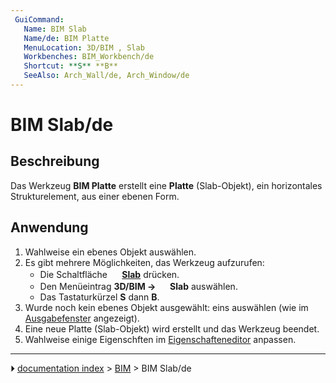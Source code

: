 ```yaml
---
 GuiCommand:
   Name: BIM Slab
   Name/de: BIM Platte
   MenuLocation: 3D/BIM , Slab
   Workbenches: BIM_Workbench/de
   Shortcut: **S** **B**
   SeeAlso: Arch_Wall/de, Arch_Window/de
---
```


# BIM Slab/de



## Beschreibung

Das Werkzeug **BIM Platte** erstellt eine **Platte** (Slab-Objekt), ein horizontales Strukturelement, aus einer ebenen Form.



## Anwendung

1.  Wahlweise ein ebenes Objekt auswählen.
2.  Es gibt mehrere Möglichkeiten, das Werkzeug aufzurufen:
    -   Die Schaltfläche **<img src="images/BIM_Slab.svg" width=16px> [Slab](BIM_Slab/de.md)** drücken.
    -   Den Menüeintrag **3D/BIM → <img src="images/BIM_Slab.svg" width=16px> Slab** auswählen.
    -   Das Tastaturkürzel **S** dann **B**.
3.  Wurde noch kein ebenes Objekt ausgewählt: eins auswählen (wie im [Ausgabefenster](Report_view/de.md) angezeigt).
4.  Eine neue Platte (Slab-Objekt) wird erstellt und das Werkzeug beendet.
5.  Wahlweise einige Eigenschften im [Eigenschafteneditor](Property_editor/de.md) anpassen.



---
⏵ [documentation index](../README.md) > [BIM](BIM_Workbench.md) > BIM Slab/de

